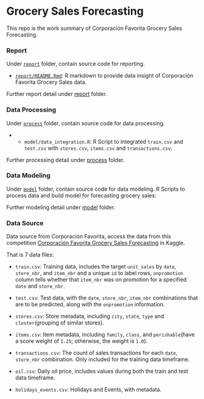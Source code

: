 
Grocery Sales Forecasting
=========================

This repo is the work summary of Corporación Favorita Grocery Sales Forecasting.

### Report

Under [`report`](https://github.com/Jiaying-Wu/Grocery-Sales-Forecasting/tree/master/report) folder, contain source code for reporting.

-   [`report/README.Rmd`](https://github.com/Jiaying-Wu/Grocery-Sales-Forecasting/blob/master/report/README.Rmd): R markdown to provide data insight of Corporación Favorita Grocery Sales data.

Further report detail under [report](https://github.com/Jiaying-Wu/Grocery-Sales-Forecasting/tree/master/report) folder.

### Data Processing

Under [`process`](https://github.com/Jiaying-Wu/Grocery-Sales-Forecasting/tree/master/process) folder, contain source code for data processing.

-   -   `model/data_integration.R`: R Script to integrated `train.csv` and `test.csv` with `stores.csv`, `items.csv` and `transactions.csv`.

Further processing detail under [process](https://github.com/Jiaying-Wu/Grocery-Sales-Forecasting/tree/master/process) folder.

### Data Modeling

Under [`model`](https://github.com/Jiaying-Wu/Grocery-Sales-Forecasting/tree/master/model) folder, contain source code for data modeling. R Scripts to process data and build model for forecasting grocery sales:

Further modeling detail under [model](https://github.com/Jiaying-Wu/Grocery-Sales-Forecasting/tree/master/model) folder.

### Data Source

Data source from Corporación Favorita, access the data from this competition [Corporación Favorita Grocery Sales Forecasting](https://www.kaggle.com/c/favorita-grocery-sales-forecasting/data) in Kaggle.

That is 7 data files:

-   `train.csv`: Training data, includes the target `unit_sales` by `date`, `store_nbr`, and `item_nbr` and a unique `id` to label rows, `onpromotion` column tells whether that `item_nbr` was on promotion for a specified `date` and `store_nbr`.

-   `test.csv`: Test data, with the `date`, `store_nbr`, `item_nbr` combinations that are to be predicted, along with the `onpromotion` information.

-   `stores.csv`: Store metadata, including `city`, `state`, `type` and `cluster`(grouping of similar stores).

-   `items.csv`: Item metadata, including `family`, `class`, and `perishable`(have a score weight of `1.25`; otherwise, the weight is `1.0`).

-   `transactions.csv`: The count of sales transactions for each `date`, `store_nbr` combination. Only included for the training data timeframe.

-   `oil.csv`: Daily oil price, includes values during both the train and test data timeframe.

-   `holidays_events.csv`: Holidays and Events, with metadata.
